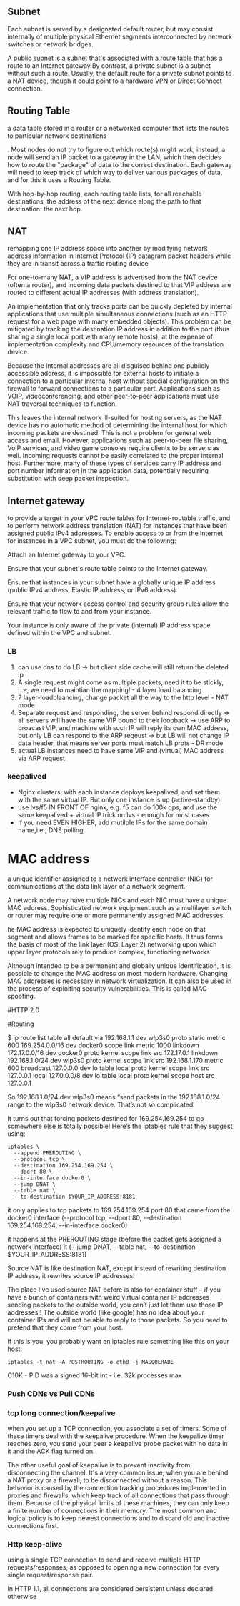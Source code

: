 Subnet
--------
Each subnet is served by a designated default router, but may consist internally of multiple physical Ethernet segments interconnected by network switches or network bridges.

A public subnet is a subnet that's associated with a route table that has a route to an Internet gateway.By contrast, a private subnet is a subnet without such a route. Usually, the default route for a private subnet points to a NAT device, though it could point to a hardware VPN or Direct Connect connection.

Routing Table
--------
a data table stored in a router or a networked computer that lists the routes to particular network destinations

. Most nodes do not try to figure out which route(s) might work; instead, a node will send an IP packet to a gateway in the LAN, which then decides how to route the "package" of data to the correct destination. Each gateway will need to keep track of which way to deliver various packages of data, and for this it uses a Routing Table. 

With hop-by-hop routing, each routing table lists, for all reachable destinations, the address of the next device along the path to that destination: the next hop.

NAT
-----------
 remapping one IP address space into another by modifying network address information in Internet Protocol (IP) datagram packet headers while they are in transit across a traffic routing device

For one-to-many NAT, a VIP address is advertised from the NAT device (often a router), and incoming data packets destined to that VIP address are routed to different actual IP addresses (with address translation).

An implementation that only tracks ports can be quickly depleted by internal applications that use multiple simultaneous connections (such as an HTTP request for a web page with many embedded objects). This problem can be mitigated by tracking the destination IP address in addition to the port (thus sharing a single local port with many remote hosts), at the expense of implementation complexity and CPU/memory resources of the translation device.

Because the internal addresses are all disguised behind one publicly accessible address, it is impossible for external hosts to initiate a connection to a particular internal host without special configuration on the firewall to forward connections to a particular port. Applications such as VOIP, videoconferencing, and other peer-to-peer applications must use NAT traversal techniques to function.

This leaves the internal network ill-suited for hosting servers, as the NAT device has no automatic method of determining the internal host for which incoming packets are destined. This is not a problem for general web access and email. However, applications such as peer-to-peer file sharing, VoIP services, and video game consoles require clients to be servers as well. Incoming requests cannot be easily correlated to the proper internal host. Furthermore, many of these types of services carry IP address and port number information in the application data, potentially requiring substitution with deep packet inspection.

Internet gateway
----------
to provide a target in your VPC route tables for Internet-routable traffic, and to perform network address translation (NAT) for instances that have been assigned public IPv4 addresses.
To enable access to or from the Internet for instances in a VPC subnet, you must do the following:

Attach an Internet gateway to your VPC.

Ensure that your subnet's route table points to the Internet gateway.

Ensure that instances in your subnet have a globally unique IP address (public IPv4 address, Elastic IP address, or IPv6 address).

Ensure that your network access control and security group rules allow the relevant traffic to flow to and from your instance.

Your instance is only aware of the private (internal) IP address space defined within the VPC and subnet.


### LB
1. can use dns to do LB -> but client side cache will still return the deleted ip
2. A single request might come as multiple packets, need it to be stickly, i..e, we need to maintian the mapping! - 4 layer load balancing
3. 7 layer-loadblaancing, change packet all the way to the http level - NAT mode
4. Separate request and responding, the server behind respond directly => all servers will have the same VIP bound to their loopback -> use ARP to broacast VIP, and machine with such IP will reply its own MAC address, but only LB can respond to the ARP reqeust -> but LB will not change IP data header, that means server ports must match LB prots - DR mode
5. actual LB instances need to have same VIP and (virtual) MAC address  via ARP request

### keepalived

* Nginx clusters, with each instance deploys keepalived, and set them with the same virtual IP. But only one instance is up (active-standby)
* use lvs/f5 IN FRONT OF nginx, e.g. f5 can do 100k qps, and use the same keepalived + virtual IP trick on lvs - enough for most cases
* If you need EVEN HIGHER, add mutilple IPs for the same domain name,i.e., DNS polling

# MAC address

a unique identifier assigned to a network interface controller (NIC) for communications at the data link layer of a network segment.

A network node may have multiple NICs and each NIC must have a unique MAC address. Sophisticated network equipment such as a multilayer switch or router may require one or more permanently assigned MAC addresses.

he MAC address is expected to uniquely identify each node on that segment and allows frames to be marked for specific hosts. It thus forms the basis of most of the link layer (OSI Layer 2) networking upon which upper layer protocols rely to produce complex, functioning networks.

Although intended to be a permanent and globally unique identification, it is possible to change the MAC address on most modern hardware. Changing MAC addresses is necessary in network virtualization. It can also be used in the process of exploiting security vulnerabilities. This is called MAC spoofing.

#HTTP 2.0

#Routing

$ ip route list table all
default via 192.168.1.1 dev wlp3s0  proto static  metric 600 
169.254.0.0/16 dev docker0  scope link  metric 1000 linkdown 
172.17.0.0/16 dev docker0  proto kernel  scope link  src 172.17.0.1 linkdown 
192.168.1.0/24 dev wlp3s0  proto kernel  scope link  src 192.168.1.170  metric 600 
broadcast 127.0.0.0 dev lo  table local  proto kernel  scope link  src 127.0.0.1 
local 127.0.0.0/8 dev lo  table local  proto kernel  scope host  src 127.0.0.1


So 192.168.1.0/24 dev wlp3s0 means “send packets in the 192.168.1.0/24 range to the wlp3s0 network device. That’s not so complicated!

It turns out that forcing packets destined for 169.254.169.254 to go somewhere else is totally possible! Here’s the iptables rule that they suggest using:

```
iptables \
  --append PREROUTING \
  --protocol tcp \
  --destination 169.254.169.254 \
  --dport 80 \
  --in-interface docker0 \
  --jump DNAT \
  --table nat \
  --to-destination $YOUR_IP_ADDRESS:8181
```

it only applies to tcp packets to 169.254.169.254 port 80 that came from the docker0 interface (--protocol tcp, --dport 80, --destination 169.254.168.254, --in-interface docker0)

it happens at the PREROUTING stage (before the packet gets assigned a network interface)
it (--jump DNAT, --table nat, --to-destination $YOUR_IP_ADDRESS:8181)

Source NAT is like destination NAT, except instead of rewriting destination IP address, it rewrites source IP addresses!

The place I’ve used source NAT before is also for container stuff – if you have a bunch of containers with weird virtual container IP addresses sending packets to the outside world, you can’t just let them use those IP addresses!! The outside world (like google) has no idea about your container IPs and will not be able to reply to those packets. So you need to pretend that they come from your host.

If this is you, you probably want an iptables rule something like this on your host:

```
iptables -t nat -A POSTROUTING -o eth0 -j MASQUERADE
```

C10K - PID was a signed 16-bit int - i.e. 32k processes max

### Push CDNs vs Pull CDNs

### tcp long connection/keepalive
when you set up a TCP connection, you associate a set of timers. Some of these timers deal with the keepalive procedure. When the keepalive timer reaches zero, you send your peer a keepalive probe packet with no data in it and the ACK flag turned on.

The other useful goal of keepalive is to prevent inactivity from disconnecting the channel. It's a very common issue, when you are behind a NAT proxy or a firewall, to be disconnected without a reason. This behavior is caused by the connection tracking procedures implemented in proxies and firewalls, which keep track of all connections that pass through them. Because of the physical limits of these machines, they can only keep a finite number of connections in their memory. The most common and logical policy is to keep newest connections and to discard old and inactive connections first.

### Http keep-alive

using a single TCP connection to send and receive multiple HTTP requests/responses, as opposed to opening a new connection for every single request/response pair.

In HTTP 1.1, all connections are considered persistent unless declared otherwise
